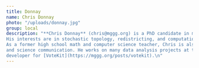 ```yaml
---
title: Donnay
name: Chris Donnay
photo: "/uploads/donnay.jpg"
group: local
description: "**Chris Donnay** (chris@mggg.org) is a PhD candidate in mathematics at The Ohio State University. 
His interests are in stochastic topology, redistricting, and computational social choice. 
As a former high school math and computer science teacher, Chris is also passionate about pedagogy 
and science communication. He works on many data analysis projects at the lab and is the principal
developer for [VoteKit](https://mggg.org/posts/votekit).\n"
---
```

